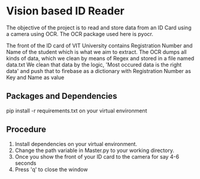 # Vision based ID Reader

The objective of the project is to read and store data from an ID Card using a camera using OCR. The OCR package used here is pyocr.

The front of the ID card of VIT University contains Registration Number and Name of the student which is what we aim to extract. 
The OCR dumps all kinds of data, which we clean by means of Regex and stored in a file named data.txt
We clean that data by the logic, 'Most occured data is the right data' and push that to firebase as a dictionary with Registration Number as Key and Name as value

## Packages and Dependencies
pip install -r requirements.txt on your virtual environment

## Procedure
1. Install dependencies on your virtual environment.
2. Change the path variable in Master.py to your working directory.
3. Once you show the front of your ID card to the camera for say 4-6 seconds 
4. Press 'q' to close the window
